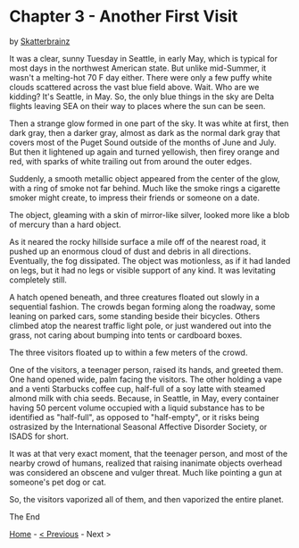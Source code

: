 # Chapter 3 - Another First Visit

by [Skatterbrainz](https://github.com/Skatterbrainz)

It was a clear, sunny Tuesday in Seattle, in early May, which is typical for most days in the northwest American state. But unlike mid-Summer, it wasn't a melting-hot 70 F day either. There were only a few puffy white clouds scattered across the vast blue field above. Wait. Who are we kidding? It's Seattle, in May. So, the only blue things in the sky are Delta flights leaving SEA on their way to places where the sun can be seen.

Then a strange glow formed in one part of the sky. It was white at first, then dark gray, then a darker gray, almost as dark as the normal dark gray that covers most of the Puget Sound outside of the months of June and July. But then it lightened up again and turned yellowish, then firey orange and red, with sparks of white trailing out from around the outer edges.

Suddenly, a smooth metallic object appeared from the center of the glow, with a ring of smoke not far behind. Much like the smoke rings a cigarette smoker might create, to impress their friends or someone on a date.

The object, gleaming with a skin of mirror-like silver, looked more like a blob of mercury than a hard object.

As it neared the rocky hillside surface a mile off of the nearest road, it pushed up an enormous cloud of dust and debris in all directions. Eventually, the fog dissipated. The object was motionless, as if it had landed on legs, but it had no legs or visible support of any kind. It was levitating completely still.

A hatch opened beneath, and three creatures floated out slowly in a sequential fashion. The crowds began forming along the roadway, some leaning on parked cars, some standing beside their bicycles. Others climbed atop the nearest traffic light pole, or just wandered out into the grass, not caring about bumping into tents or cardboard boxes.

The three visitors floated up to within a few meters of the crowd.

One of the visitors, a teenager person, raised its hands, and greeted them. One hand opened wide, palm facing the visitors. The other holding a vape and a venti Starbucks coffee cup, half-full of a soy latte with steamed almond milk with chia seeds. Because, in Seattle, in May, every container having 50 percent volume occupied with a liquid substance has to be identified as "half-full", as opposed to "half-empty", or it risks being ostrasized by the International Seasonal Affective Disorder Society, or ISADS for short.

It was at that very exact moment, that the teenager person, and most of the nearby crowd of humans, realized that raising inanimate objects overhead was considered an obscene and vulger threat. Much like pointing a gun at someone's pet dog or cat.

So, the visitors vaporized all of them, and then vaporized the entire planet.

The End


[Home](./README.md) - [< Previous](./chapter2.md) - Next >
